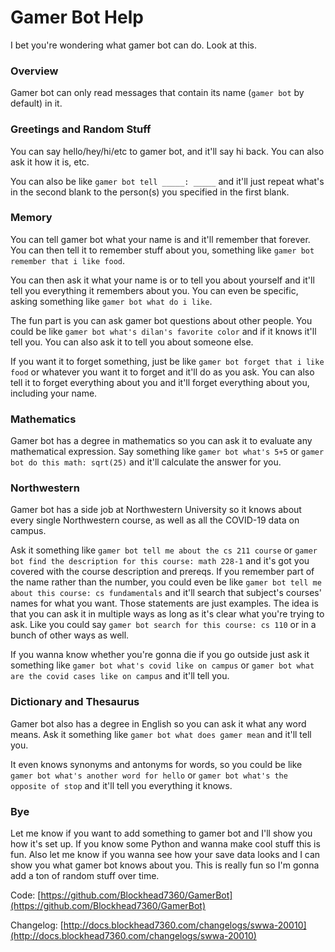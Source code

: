 # Gamer Bot Help
I bet you're wondering what gamer bot can do. Look at this.

### Overview
Gamer bot can only read messages that contain its name (`gamer bot` by default) in it.

### Greetings and Random Stuff
You can say hello/hey/hi/etc to gamer bot, and it'll say hi back. You can also ask it how it is, etc.

You can also be like `gamer bot tell _____: _____` and it'll just repeat what's in the second blank to the person(s) you specified in the first blank.

### Memory
You can tell gamer bot what your name is and it'll remember that forever. You can then tell it to remember stuff about you, something like `gamer bot remember that i like food`.

You can then ask it what your name is or to tell you about yourself and it'll tell you everything it remembers about you. You can even be specific, asking something like `gamer bot what do i like`.

The fun part is you can ask gamer bot questions about other people. You could be like `gamer bot what's dilan's favorite color` and if it knows it'll tell you. You can also ask it to tell you about someone else.

If you want it to forget something, just be like `gamer bot forget that i like food` or whatever you want it to forget and it'll do as you ask. You can also tell it to forget everything about you and it'll forget everything about you, including your name.

### Mathematics
Gamer bot has a degree in mathematics so you can ask it to evaluate any mathematical expression. Say something like `gamer bot what's 5+5` or `gamer bot do this math: sqrt(25)` and it'll calculate the answer for you.

### Northwestern
Gamer bot has a side job at Northwestern University so it knows about every single Northwestern course, as well as all the COVID-19 data on campus.

Ask it something like `gamer bot tell me about the cs 211 course` or `gamer bot find the description for this course: math 228-1` and it's got you covered with the course description and prereqs. If you remember part of the name rather than the number, you could even be like `gamer bot tell me about this course: cs fundamentals` and it'll search that subject's courses' names for what you want. Those statements are just examples. The idea is that you can ask it in multiple ways as long as it's clear what you're trying to ask. Like you could say `gamer bot search for this course: cs 110` or in a bunch of other ways as well.

If you wanna know whether you're gonna die if you go outside just ask it something like `gamer bot what's covid like on campus` or `gamer bot what are the covid cases like on campus` and it'll tell you.

### Dictionary and Thesaurus
Gamer bot also has a degree in English so you can ask it what any word means. Ask it something like `gamer bot what does gamer mean` and it'll tell you.

It even knows synonyms and antonyms for words, so you could be like `gamer bot what's another word for hello` or `gamer bot what's the opposite of stop` and it'll tell you everything it knows.

### Bye
Let me know if you want to add something to gamer bot and I'll show you how it's set up. If you know some Python and wanna make cool stuff this is fun. Also let me know if you wanna see how your save data looks and I can show you what gamer bot knows about you. This is really fun so I'm gonna add a ton of random stuff over time.

Code: [https://github.com/Blockhead7360/GamerBot](https://github.com/Blockhead7360/GamerBot)

Changelog: [http://docs.blockhead7360.com/changelogs/swwa-20010](http://docs.blockhead7360.com/changelogs/swwa-20010)

